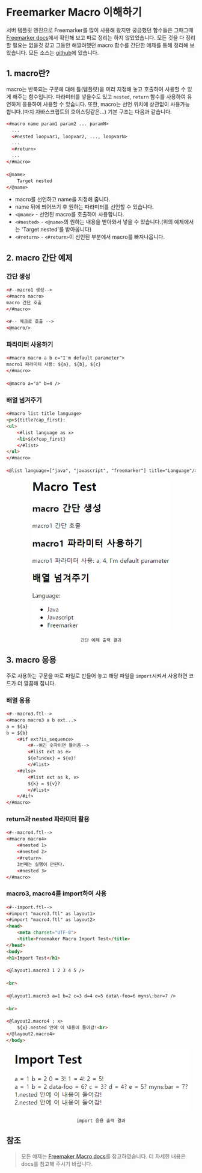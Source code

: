 # Freemarker Macro 이해하기
서버 템플릿 엔진으로 Freemarker를 많이 사용해 왔지만 궁금했던 함수들은 그때그때 [Freemarker docs](http://freemarker.org/docs/)에서 확인해 보고 따로 정리는 하지 않았었습니다. 
모든 것을 다 정리할 필요는 없을것 같고 그동안 해깔려했던 macro 함수를 간단한 예제를 통해 정리해 보았습니다. 모든 소스는 [github](https://github.com/young891221/Freemaker-Macro)에 있습니다.

## 1. macro란?
macro는 반복되는 구문에 대해 틀(템플릿)을 미리 지정해 놓고 호출하여 사용할 수 있게 해주는 함수입니다. 파라미터를 넣을수도 있고 `nested`, `return` 함수를 사용하여 유연하게 응용하여 사용할 수 있습니다. 
또한, macro는 선언 위치에 상관없이 사용가능 합니다.(마치 자바스크립트의 호이스팅같은...) 기본 구조는 다음과 같습니다.
```html
<#macro name param1 param2 ... paramN>
  ...
  <#nested loopvar1, loopvar2, ..., loopvarN>
  ...
  <#return>
  ...
</#macro>

<@name>
	Target nested
</@name>
```

- macro를 선언하고 name을 지정해 줍니다.
- name 뒤에 띄어쓰기 후 원하는 파라미터를 선언할 수 있습니다.
- `<@name>` -  선언된 macro를 호출하여 사용합니다.
- `<#nested>` - `<@name>`의 원하는 내용을 받아와서 넣을 수 있습니다.(위의 예제에서는 'Target nested'를 받아옵니다)
- `<#return>` - `<#return>`이 선언된 부분에서 macro를 빠져나옵니다.

## 2. macro 간단 예제
### 간단 생성
```html
<#--macro1 생성-->
<#macro macro>
macro 간단 호출
</#macro>

<#-- 메크로 호출 -->
<@macro/>
```

### 파라미터 사용하기
```html
<#macro macro a b c="I'm default parameter">
macro1 파라미터 사용: ${a}, ${b}, ${c}
</#macro>

<@macro a="a" b=4 />
```

### 배열 넘겨주기
```html
<#macro list title language>
<p>${title?cap_first}:
<ul>
    <#list language as x>
    <li>${x?cap_first}
    </#list>
</ul>
</#macro>

<@list language=["java", "javascript", "freemarker"] title="Language"/>
```

<p align="center">
<kbd><img src="/images/Freemarker/1.png"/></kbd>
</p>
<p align="center">
<code>간단 예제 출력 결과</code>
</p>

## 3. macro 응용
주로 사용하는 구문을 따로 파일로 만들어 놓고 해당 파일을 `import`시켜서 사용하면 코드가 더 깔끔해 집니다.
### 배열 응용
```html
<#--macro3.ftl-->
<#macro macro3 a b ext...>
a = ${a}
b = ${b}
	<#if ext?is_sequence>
        <#--여긴 숫자이면 들어옴-->
		<#list ext as e>
		${e?index} = ${e}!
		</#list>
	<#else>
		<#list ext as k, v>
		${k} = ${v}?
		</#list>
	</#if>
</#macro>
```

### return과 nested 파라미터 활용
```html
<#--macro4.ftl-->
<#macro macro4>
	<#nested 1>
	<#nested 2>
	<#return>
	3번째는 실행이 안된다.
	<#nested 3>
</#macro>
```

### macro3, macro4를 import하여 사용
```html
<#--import.ftl-->
<#import "macro3.ftl" as layout1>
<#import "macro4.ftl" as layout2>
<head>
    <meta charset="UTF-8">
    <title>Freemaker Macro Import Test</title>
</head>
<body>
<h1>Import Test</h1>

<@layout1.macro3 1 2 3 4 5 />

<br>

<@layout1.macro3 a=1 b=2 c=3 d=4 e=5 data\-foo=6 myns\:bar=7 />

<br>

<@layout2.macro4 ; x>
    ${x}.nested 안에 이 내용이 들어감!<br>
</@layout2.macro4>
</body>
```

<p align="center">
<kbd><img src="/images/Freemarker/2.png"/></kbd>
</p>
<p align="center">
<code>import 응용 출력 결과</code>
</p>

## 참조
>모든 예제는 [Freemaker Macro docs](http://freemarker.org/docs/ref_directive_macro.html)를 참고하였습니다. 더 자세한 내용은 docs를 참고해 주시기 바랍니다.